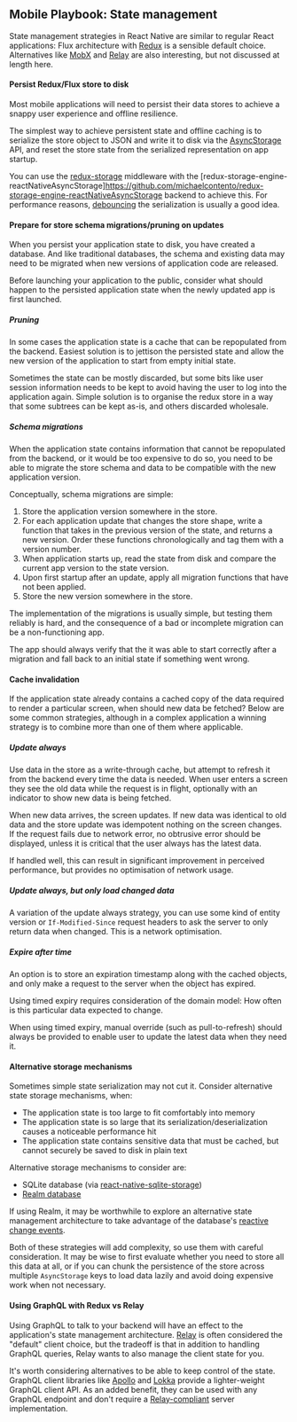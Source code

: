 ## Mobile Playbook: State management

State management strategies in React Native are similar to regular React applications: Flux architecture with [Redux](http://redux.js.org/) is a sensible default choice. Alternatives like [MobX](https://github.com/mobxjs/mobx) and [Relay](https://facebook.github.io/relay/) are also interesting, but not discussed at length here.

#### Persist Redux/Flux store to disk

Most mobile applications will need to persist their data stores to achieve a snappy user experience and offline resilience.

The simplest way to achieve persistent state and offline caching is to serialize the store object to JSON and write it to disk via the [AsyncStorage](https://facebook.github.io/react-native/docs/asyncstorage.html) API, and reset the store state from the serialized representation on app startup.

You can use the [redux-storage](https://github.com/michaelcontento/redux-storage) middleware with the [redux-storage-engine-reactNativeAsyncStorage]https://github.com/michaelcontento/redux-storage-engine-reactNativeAsyncStorage backend to achieve this. For performance reasons, [debouncing](https://github.com/michaelcontento/redux-storage-decorator-debounce) the serialization is usually a good idea.

#### Prepare for store schema migrations/pruning on updates

When you persist your application state to disk, you have created a database. And like traditional databases, the schema and existing data may need to be migrated when new versions of application code are released.

Before launching your application to the public, consider what should happen to the persisted application state when the newly updated app is first launched.

##### Pruning

In some cases the application state is a cache that can be repopulated from the backend. Easiest solution is to jettison the persisted state and allow the new version of the application to start from empty initial state.

Sometimes the state can be mostly discarded, but some bits like user session information needs to be kept to avoid having the user to log into the application again. Simple solution is to organise the redux store in a way that some subtrees can be kept as-is, and others discarded wholesale.

##### Schema migrations

When the application state contains information that cannot be repopulated from the backend, or it would be too expensive to do so, you need to be able to migrate the store schema and data to be compatible with the new application version.

Conceptually, schema migrations are simple:

 1. Store the application version somewhere in the store.
 2. For each application update that changes the store shape, write a function that takes in the previous version of the state, and returns a new version. Order these functions chronologically and tag them with a version number.
 3. When application starts up, read the state from disk and compare the current app version to the state version.
 4. Upon first startup after an update, apply all migration functions that have not been applied.
 5. Store the new version somewhere in the store.

The implementation of the migrations is usually simple, but testing them reliably is hard, and the consequence of a bad or incomplete migration can be a non-functioning app.

The app should always verify that the it was able to start correctly after a migration and fall back to an initial state if something went wrong.

#### Cache invalidation

If the application state already contains a cached copy of the data required to render a particular screen, when should new data be fetched? Below are some common strategies, although in a complex application a winning strategy is to combine more than one of them where applicable.

##### Update always

Use data in the store as a write-through cache, but attempt to refresh it from the backend every time the data is needed. When user enters a screen they see the old data while the request is in flight, optionally with an indicator to show new data is being fetched.

When new data arrives, the screen updates. If new data was identical to old data and the store update was idempotent nothing on the screen changes. If the request fails due to network error, no obtrusive error should be displayed, unless it is critical that the user always has the latest data.

If handled well, this can result in significant improvement in perceived performance, but provides no optimisation of network usage.

##### Update always, but only load changed data

A variation of the update always strategy, you can use some kind of entity version or `If-Modified-Since` request headers to ask the server to only return data when changed. This is a network optimisation.

##### Expire after time

An option is to store an expiration timestamp along with the cached objects, and only make a request to the server when the object has expired.

Using timed expiry requires consideration of the domain model: How often is this particular data expected to change.

When using timed expiry, manual override (such as pull-to-refresh) should always be provided to enable user to update the latest data when they need it.

#### Alternative storage mechanisms

Sometimes simple state serialization may not cut it. Consider alternative state storage mechanisms, when:
* The application state is too large to fit comfortably into memory
* The application state is so large that its serialization/deserialization causes a noticeable performance hit
* The application state contains sensitive data that must be cached, but cannot securely be saved to disk in plain text

Alternative storage mechanisms to consider are:
* SQLite database (via [react-native-sqlite-storage](https://github.com/andpor/react-native-sqlite-storage))
* [Realm database](https://realm.io/products/realm-mobile-database/)

If using Realm, it may be worthwhile to explore an alternative state management architecture to take advantage of the database's [reactive change events](https://realm.io/docs/react-native/latest/#change-events).

Both of these strategies will add complexity, so use them with careful consideration. It may be wise to first evaluate whether you need to store all this data at all, or if you can chunk the persistence of the store across multiple `AsyncStorage` keys to load data lazily and avoid doing expensive work when not necessary.


#### Using GraphQL with Redux vs Relay

Using GraphQL to talk to your backend will have an effect to the application's state management architecture. [Relay](https://facebook.github.io/relay/) is often considered the "default" client choice, but the tradeoff is that in addition to handling GraphQL queries, Relay wants to also manage the client state for you.

It's worth considering alternatives to be able to keep control of the state. GraphQL client libraries like [Apollo](https://github.com/apollostack/apollo-client) and [Lokka](https://github.com/kadirahq/lokka) provide a lighter-weight GraphQL client API. As an added benefit, they can be used with any GraphQL endpoint and don't require a [Relay-compliant](https://facebook.github.io/relay/docs/graphql-relay-specification.html#content) server implementation.
